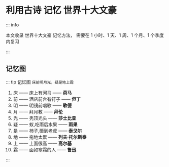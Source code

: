 # 利用古诗 记忆 世界十大文豪

::: info

本文收录 世界十大文豪 记忆方法， 需要在 1 小时、1 天、1 周、1 个月、1 个季度内复习

:::

## 记忆图

::: tip 记忆图 `床前明月光，疑是地上霜`

1. 床 —— 床上有河马 —— **荷马**
2. 前 —— 酒店前台有钉子 —— **但丁**
3. 明 —— 明镜前唱歌 —— **歌德**
4. 月 —— 拜月教 —— **拜伦**
5. 光 —— 秃顶光头 —— **莎士比亚**
6. 疑 —— 蚁,吃雨后水果 —— **雨果**
7. 是 —— 柿子,砸到老虎 —— **泰戈尔**
8. 地 —— 拖地太累 —— **列夫·托尔斯泰**
9. 上 —— 上面很高 —— **高尔基**
10. 霜 —— 面如寒霜的人 —— **鲁迅**

:::

